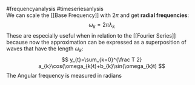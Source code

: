 #frequencyanalysis #timeseriesanlysis  
We can scale the [[Base Frequency]] with $2\pi$ and get **radial frequencies**:
$$
\omega_{k} = 2\pi \lambda_{k}
$$
These are especially useful when in relation to the [[Fourier Series]] because now the approximation can be expressed as a superposition of waves that have the length $\omega_{k}$:
$$
y_{t}=\sum_{k=0}^{\frac T 2} a_{k}\cos(\omega_{k}t)+b_{k}\sin(\omega_{k}t)
$$
The Angular frequency is measured in radians